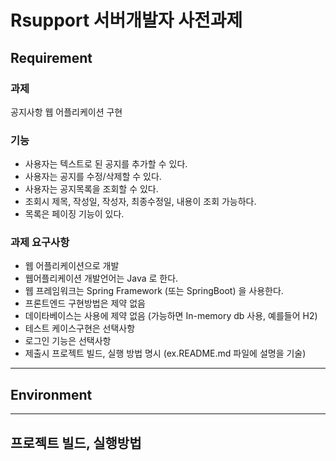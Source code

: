 # Rsupport 서버개발자 사전과제

## Requirement

### 과제
공지사항 웹 어플리케이션 구현

### 기능
- 사용자는 텍스트로 된 공지를 추가할 수 있다.
- 사용자는 공지를 수정/삭제할 수 있다.
- 사용자는 공지목록을 조회할 수 있다.
- 조회시 제목, 작성일, 작성자, 최종수정일, 내용이 조회 가능하다.
- 목록은 페이징 기능이 있다.

### 과제 요구사항
- 웹 어플리케이션으로 개발
- 웹어플리케이션 개발언어는 Java 로 한다.
- 웹 프레임워크는 Spring Framework (또는 SpringBoot) 을 사용한다.
- 프론트엔드 구현방법은 제약 없음
- 데이타베이스는 사용에 제약 없음 (가능하면 In-memory db 사용, 예를들어 H2)
- 테스트 케이스구현은 선택사항
- 로그인 기능은 선택사항
- 제출시 프로젝트 빌드, 실행 방법 명시 (ex.README.md 파일에 설명을 기술)

---

## Environment


---
## 프로젝트 빌드, 실행방법

